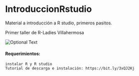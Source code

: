 # IntroduccionRstudio
Material a introducción a R studio, primeros pasitos.

Primer taller de R-Ladies Villahermosa




![Optional Text](https://scontent.fmex1-1.fna.fbcdn.net/v/t39.30808-6/289269814_185351747172208_8512545930730735239_n.jpg?_nc_cat=110&ccb=1-7&_nc_sid=730e14&_nc_eui2=AeExNunmxqNPnGqzozMtZrnF3P6dKYeomBTc_p0ph6iYFCPeeZJ42QTfmPO_PaVv1lgVjq9_ChnjjBRfS-VI3yNF&_nc_ohc=InShXUWq4UgAX_PQ4Ke&_nc_ht=scontent.fmex1-1.fna&oh=00_AT9qaflAERUx8Svs6yfggJLTSIZCt7Hv6d7iDImsxKgI1g&oe=62B9FB97 )

#### Requerimientos:
```
instalar R y R studio
Tutorial de descarga e instalación: https://bit.ly/3xQJ2Kj

```

